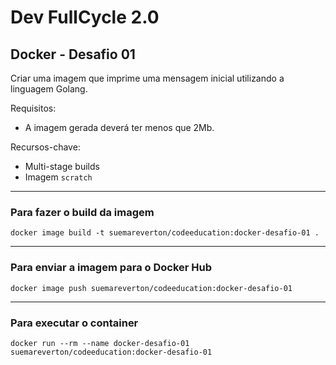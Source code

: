 # Dev FullCycle 2.0

## Docker - Desafio 01

Criar uma imagem que imprime uma mensagem inicial utilizando a linguagem Golang.

Requisitos:
- A imagem gerada deverá ter menos que 2Mb.

Recursos-chave:
- Multi-stage builds
- Imagem ```scratch```

---

### Para fazer o build da imagem

```shellscript
docker image build -t suemareverton/codeeducation:docker-desafio-01 .
```

---

### Para enviar a imagem para o Docker Hub

```shellscript
docker image push suemareverton/codeeducation:docker-desafio-01
```

---

### Para executar o container

```shellscript
docker run --rm --name docker-desafio-01 suemareverton/codeeducation:docker-desafio-01
```
